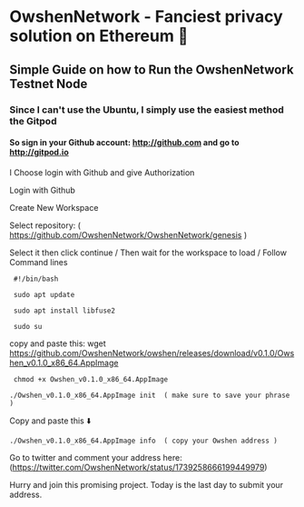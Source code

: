 # OwshenNetwork - Fanciest privacy solution on Ethereum 🌊

## Simple Guide on how to Run the OwshenNetwork Testnet Node

### Since I can't use the Ubuntu, I simply use the easiest method the Gitpod

#### So sign in your Github account: http://github.com and go to http://gitpod.io

I Choose login with Github and give Authorization

Login with Github

Create New Workspace

Select repository: ( https://github.com/OwshenNetwork/OwshenNetwork/genesis )  

Select it then click continue / Then wait for the workspace to load / Follow Command lines


     #!/bin/bash

     sudo apt update
 
     sudo apt install libfuse2
     
     sudo su

copy and paste this: wget https://github.com/OwshenNetwork/owshen/releases/download/v0.1.0/Owshen_v0.1.0_x86_64.AppImage

     chmod +x Owshen_v0.1.0_x86_64.AppImage

    ./Owshen_v0.1.0_x86_64.AppImage init  ( make sure to save your phrase ) 

Copy and paste this ⬇️

    ./Owshen_v0.1.0_x86_64.AppImage info  ( copy your Owshen address ) 

Go to twitter and comment your address here:   (https://twitter.com/OwshenNetwork/status/1739258666199449979) 

Hurry and join this promising project. Today is the last day to submit your address.  
